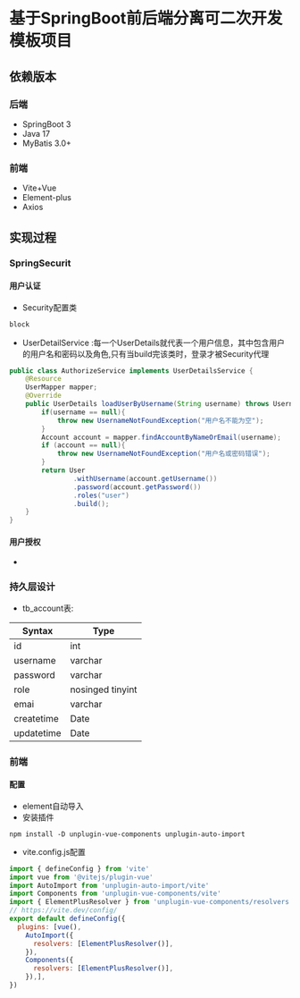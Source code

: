 # 基于SpringBoot前后端分离可二次开发模板项目
## 依赖版本
### 后端
* SpringBoot 3
* Java 17
* MyBatis 3.0+
### 前端
* Vite+Vue
* Element-plus
* Axios 
## 实现过程
### SpringSecurit
#### 用户认证
* Security配置类
```java
block
```
* UserDetailService :每一个UserDetails就代表一个用户信息，其中包含用户的用户名和密码以及角色,只有当build完该类时，登录才被Security代理
```java
public class AuthorizeService implements UserDetailsService {
    @Resource
    UserMapper mapper;
    @Override
    public UserDetails loadUserByUsername(String username) throws UsernameNotFoundException {
        if(username == null){
            throw new UsernameNotFoundException("用户名不能为空");
        }
        Account account = mapper.findAccountByNameOrEmail(username);
        if (account == null){
            throw new UsernameNotFoundException("用户名或密码错误");
        }
        return User
                .withUsername(account.getUsername())
                .password(account.getPassword())
                .roles("user")
                .build();
    }
}
```
#### 用户授权
*
### 持久层设计
* tb_account表:

| Syntax      | Type        |
| ----------- | ----------- |
| id          | int         |
| username    | varchar     |
| password    | varchar     |
| role        | nosinged tinyint  |
| emai        | varchar     |
| createtime  | Date        |
| updatetime  | Date        |

### 前端
#### 配置
* element自动导入
* 安装插件
```shell
npm install -D unplugin-vue-components unplugin-auto-import
```
* vite.config.js配置
```js
import { defineConfig } from 'vite'
import vue from '@vitejs/plugin-vue'
import AutoImport from 'unplugin-auto-import/vite'
import Components from 'unplugin-vue-components/vite'
import { ElementPlusResolver } from 'unplugin-vue-components/resolvers'
// https://vite.dev/config/
export default defineConfig({
  plugins: [vue(),
    AutoImport({
      resolvers: [ElementPlusResolver()],
    }),
    Components({
      resolvers: [ElementPlusResolver()],
    }),],
})
```


